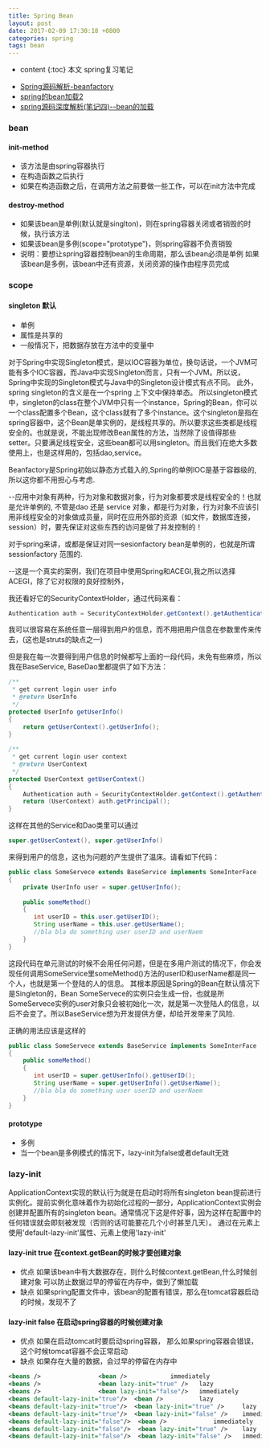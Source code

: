 ```yaml
---
title: Spring Bean
layout: post
date: 2017-02-09 17:30:18 +0800
categories: spring
tags: bean
---
```

* content
{:toc}
本文 spring复习笔记


- [Spring源码解析-beanfactory](http://blog.csdn.net/xiaoxufox/article/details/54601391)
- [spring的bean加载2](http://blog.csdn.net/long636/article/details/49364019)
- [spring源码深度解析(笔记四)--bean的加载](http://blog.csdn.net/ganxiaojieke/article/details/53749081)







### bean

#### init-method  

 * 该方法是由spring容器执行  
 * 在构造函数之后执行  
 * 如果在构造函数之后，在调用方法之前要做一些工作，可以在init方法中完成

#### destroy-method  

 * 如果该bean是单例(默认就是singlton)，则在spring容器关闭或者销毁的时候，执行该方法  
 * 如果该bean是多例(scope="prototype")，则spring容器不负责销毁  
 * 说明：要想让spring容器控制bean的生命周期，那么该bean必须是单例 如果该bean是多例，该bean中还有资源，关闭资源的操作由程序员完成

### scope
 
#### singleton  默认  

 * 单例
 * 属性是共享的
 * 一般情况下，把数据存放在方法中的变量中

对于Spring中实现Singleton模式，是以IOC容器为单位，换句话说，一个JVM可能有多个IOC容器，而Java中实现Singleton而言，只有一个JVM。所以说，Spring中实现的Singleton模式与Java中的Singleton设计模式有点不同。 
此外，spring singleton的含义是在一个spring 上下文中保持单态。 
所以singleton模式中，singleton的class在整个JVM中只有一个instance，Spring的Bean，你可以一个class配置多个Bean，这个class就有了多个instance。这个singleton是指在spring容器中，这个Bean是单实例的，是线程共享的。所以要求这些类都是线程安全的。也就是说，不能出现修改Bean属性的方法，当然除了设值得那些setter。只要满足线程安全，这些bean都可以用singleton。而且我们在绝大多数使用上，也是这样用的，包括dao,service。 

Beanfactory是Spring初始以静态方式载入的,Spring的单例IOC是基于容器级的,所以这你都不用担心与考虑. 

--应用中对象有两种，行为对象和数据对象，行为对象都要求是线程安全的！也就是允许单例的, 不管是dao 还是 service 对象，都是行为对象，行为对象不应该引用非线程安全的对象做成员量，同时在应用外部的资源（如文件，数据库连接，session）时，要先保证对这些东西的访问是做了并发控制的！ 

对于spring来讲，<bean scope="singleton"/>或<bean singleton="true"/>都是保证对同一sesionfactory bean是单例的，也就是所谓 sessionfactory 范围的. 

--这是一个真实的案例，我们在项目中使用Spring和ACEGI,我之所以选择ACEGI，除了它对权限的良好控制外， 

我还看好它的SecurityContextHolder，通过代码来看： 

``` java
Authentication auth = SecurityContextHolder.getContext().getAuthentication();
```

我可以很容易在系统任意一层得到用户的信息，而不用把用户信息在参数里传来传去，(这也是struts的缺点之一) 

但是我在每一次要得到用户信息的时候都写上面的一段代码，未免有些麻烦，所以我在BaseService, BaseDao里都提供了如下方法： 

``` java
/**   
 * get current login user info   
 * @return UserInfo   
 */    
protected UserInfo getUserInfo()     
{     
    return getUserContext().getUserInfo();     
}     
    
/**   
 * get current login user context   
 * @return UserContext   
 */    
protected UserContext getUserContext()     
{     
    Authentication auth = SecurityContextHolder.getContext().getAuthentication();     
    return (UserContext) auth.getPrincipal();     
}     
```


这样在其他的Service和Dao类里可以通过 

``` java
super.getUserContext(), super.getUserInfo()     
```

来得到用户的信息，这也为问题的产生提供了温床。请看如下代码： 

``` java
public class SomeServece extends BaseService implements SomeInterFace       
{     
    private UserInfo user = super.getUserInfo();     
         
    public someMethod()     
    {     
       int userID = this.user.getUserID();     
       String userName = this.user.getUserName();     
       //bla bla do something user userID and userNaem     
    }     
}         
```

这段代码在单元测试的时候不会用任何问题，但是在多用户测试的情况下，你会发现任何调用SomeService里someMethod()方法的userID和userName都是同一个人，也就是第一个登陆的人的信息。 
其根本原因是Spring的Bean在默认情况下是Singleton的，Bean SomeServece的实例只会生成一份，也就是所SomeServece实例的user对象只会被初始化一次，就是第一次登陆人的信息，以后不会变了。所以BaseService想为开发提供方便，却给开发带来了风险. 

正确的用法应该是这样的 
``` java
public class SomeServece extends BaseService implements SomeInterFace       
{        
    public someMethod()     
    {     
       int userID = super.getUserInfo().getUserID();     
       String userName = super.getUserInfo().getUserName();     
       //bla bla do something user userID and userNaem     
    }  
}  
```

 
#### prototype

 * 多例
 * 当一个bean是多例模式的情况下，lazy-init为false或者default无效

### lazy-init

ApplicationContext实现的默认行为就是在启动时将所有singleton bean提前进行实例化。提前实例化意味着作为初始化过程的一部分，ApplicationContext实例会创建并配置所有的singleton bean。通常情况下这是件好事，因为这样在配置中的任何错误就会即刻被发现（否则的话可能要花几个小时甚至几天）。
通过在<beans/>元素上使用'default-lazy-init'属性、<bean />元素上使用'lazy-init'

#### lazy-init true  在context.getBean的时候才要创建对象  

*  优点 如果该bean中有大数据存在，则什么时候context.getBean,什么时候创建对象 可以防止数据过早的停留在内存中，做到了懒加载
*  缺点 如果spring配置文件中，该bean的配置有错误，那么在tomcat容器启动的时候，发现不了

#### lazy-init false 在启动spring容器的时候创建对象  

*  优点 如果在启动tomcat时要启动spring容器， 那么如果spring容器会错误，这个时候tomcat容器不会正常启动
*  缺点 如果存在大量的数据，会过早的停留在内存中

``` xml
<beans />                <bean />            immediately  
<beans />                <bean lazy-init="true" />   lazy      
<beans />                <bean lazy-init="false"/>   immediately           
<beans default-lazy-init="true"/>  <bean />          lazy  
<beans default-lazy-init="true"/>  <bean lazy-init="true" />     lazy  
<beans default-lazy-init="true"/>  <bean lazy-init="false" />    immediately  
<beans default-lazy-init="false"/>  <bean />             immediately  
<beans default-lazy-init="false"/>  <bean lazy-init="true" />    lazy  
<beans default-lazy-init="false"/>  <bean lazy-init="false" />   immediately  
```
